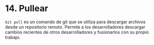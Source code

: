 # 14. Pullear

`Git pull` es un comando de git que se utiliza para descargar archivos desde un repositorio remoto. Permite a los desarrolladores descargar cambios recientes de otros desarrolladores y fusionarlos con su propio trabajo.
